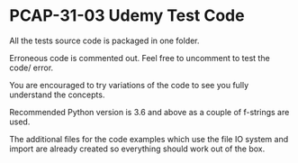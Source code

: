 # **PCAP-31-03 Udemy Test Code**

All the tests source code is packaged in one folder. 

Erroneous code is commented out. Feel free to uncomment to test the code/ error. 

You are encouraged to try variations of the code to see you fully understand the concepts.

Recommended Python version is 3.6 and above as a couple of f-strings are used.

The additional files for the code examples which use the file IO system and import are already created so everything should work out of the box.